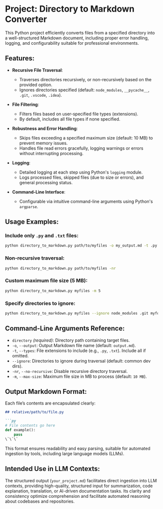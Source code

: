 # Project: Directory to Markdown Converter

This Python project efficiently converts files from a specified directory into a well-structured Markdown document, including proper error handling, logging, and configurability suitable for professional environments.

## Features:

- **Recursive File Traversal**:
  - Traverses directories recursively, or non-recursively based on the provided option.
  - Ignores directories specified (default: `node_modules`, `__pycache__`, `.git`, `.vscode`, `.idea`).

- **File Filtering**:
  - Filters files based on user-specified file types (extensions).
  - By default, includes all file types if none specified.

- **Robustness and Error Handling**:
  - Skips files exceeding a specified maximum size (default: 10 MB) to prevent memory issues.
  - Handles file read errors gracefully, logging warnings or errors without interrupting processing.

- **Logging**:
  - Detailed logging at each step using Python's `logging` module.
  - Logs processed files, skipped files (due to size or errors), and general processing status.

- **Command-Line Interface**:
  - Configurable via intuitive command-line arguments using Python's `argparse`.

## Usage Examples:

### Include only `.py` and `.txt` files:

```bash
python directory_to_markdown.py path/to/myfiles -o my_output.md -t .py .txt
```

### Non-recursive traversal:

```bash
python directory_to_markdown.py path/to/myfiles -nr
```

### Custom maximum file size (5 MB):

```bash
python directory_to_markdown.py myfiles -m 5
```

### Specify directories to ignore:

```bash
python directory_to_markdown.py myfiles --ignore node_modules .git myfolder
```

## Command-Line Arguments Reference:

- `directory` *(required)*: Directory path containing target files.
- `-o`, `--output`: Output Markdown file name (default: `output.md`).
- `-t`, `--types`: File extensions to include (e.g., `.py`, `.txt`). Include all if omitted.
- `--ignore`: Directories to ignore during traversal (default: common dev dirs).
- `-nr`, `--no-recursive`: Disable recursive directory traversal.
- `-m`, `--max-size`: Maximum file size in MB to process (default: `10 MB`).

## Output Markdown Format:

Each file’s contents are encapsulated clearly:

```markdown
## relative/path/to/file.py

```py
# File contents go here
def example():
    pass
\`\`\`
```

This format ensures readability and easy parsing, suitable for automated ingestion by tools, including large language models (LLMs).

## Intended Use in LLM Contexts:

The structured output (`your_project.md`) facilitates direct ingestion into LLM contexts, providing high-quality, structured input for summarization, code explanation, translation, or AI-driven documentation tasks. Its clarity and consistency optimize comprehension and facilitate automated reasoning about codebases and repositories.

